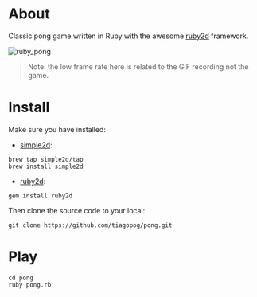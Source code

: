 # About

Classic pong game written in Ruby with the awesome [ruby2d](http://www.ruby2d.com/) framework.

![ruby_pong](https://user-images.githubusercontent.com/760933/48669271-293d5e00-eae8-11e8-9359-a9a07005517f.gif)

> Note: the low frame rate here is related to the GIF recording not the game.

# Install

Make sure you have installed:

* [simple2d](https://github.com/simple2d/simple2d):

```
brew tap simple2d/tap
brew install simple2d
```

* [ruby2d](https://github.com/ruby2d/ruby2d):

```
gem install ruby2d
```

Then clone the source code to your local:

```
git clone https://github.com/tiagopog/pong.git
```

# Play

```
cd pong
ruby pong.rb
```
